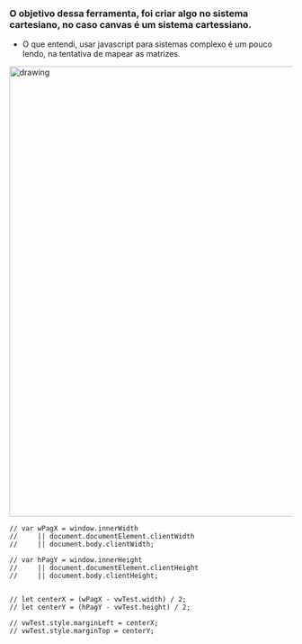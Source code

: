 ### O objetivo dessa ferramenta, foi criar algo no sistema cartesiano, no caso canvas é um sistema cartessiano.
- O que entendi, usar javascript para sistemas complexo é um pouco lendo, na tentativa de mapear as matrizes.

<img src="https://raw.githubusercontent.com/devnaelson/portfolio/main/projects/3dJS/ferramenta.png" alt="drawing" width="800"/>

```
// var wPagX = window.innerWidth
//     || document.documentElement.clientWidth
//     || document.body.clientWidth;

// var hPagY = window.innerHeight
//     || document.documentElement.clientHeight
//     || document.body.clientHeight;


// let centerX = (wPagX - vwTest.width) / 2;
// let centerY = (hPagY - vwTest.height) / 2;

// vwTest.style.marginLeft = centerX;
// vwTest.style.marginTop = centerY;
```
